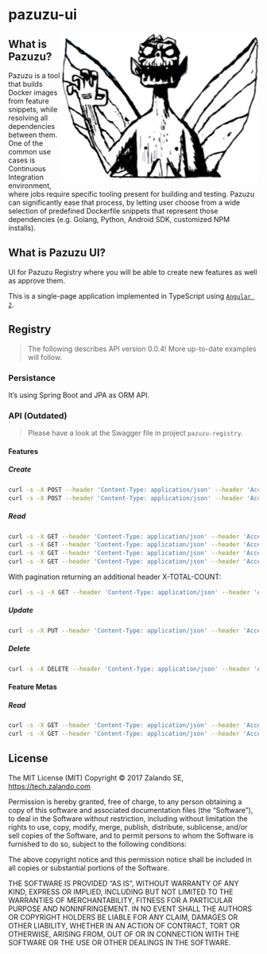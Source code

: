 # pazuzu-ui

<img align="right" height="300" src="/pazuzu-logo.png">

What is Pazuzu?
---------------

Pazuzu is a tool that builds Docker images from feature snippets, while
resolving all dependencies between them. One of the common use cases is
Continuous Integration environment, where jobs require specific tooling present
for building and testing. Pazuzu can significantly ease that process, by letting user
choose from a wide selection of predefined Dockerfile snippets that represent
those dependencies (e.g. Golang, Python, Android SDK, customized NPM installs).

What is Pazuzu UI?
------------------

UI for Pazuzu Registry where you will be able to create new features as well as
approve them.

This is a single-page application implemented in TypeScript using
[`Angular 2`](https://angular.io).

Registry
--------

> The following describes API version 0.0.4! More up-to-date examples will follow.

### Persistance

It’s using Spring Boot and JPA as ORM API.

### API (Outdated)

> Please have a look at the Swagger file in project `pazuzu-registry`.

#### Features

##### Create

```bash
curl -s -X POST --header 'Content-Type: application/json' --header 'Accept: application/json' -d '{ "meta": { "name": "java", "description": "openjdk", "author": "mlehmann1" }, "snippet": "FROM openjdk:7" }' 'http://localhost:8080/api/features'
curl -s -X POST --header 'Content-Type: application/json' --header 'Accept: application/json' -d '{ "meta": { "name": "scala", "description": "scala", "author": "mlehmann1", "dependencies": ["java"] }, "snippet": "FROM hseeberger/scala-sbt" }' 'http://localhost:8080/api/features'
```

##### Read

```bash
curl -s -X GET --header 'Content-Type: application/json' --header 'Accept: application/json' 'http://localhost:8080/api/features'
curl -s -X GET --header 'Content-Type: application/json' --header 'Accept: application/json' 'http://localhost:8080/api/resolved-features?names=java'
curl -s -X GET --header 'Content-Type: application/json' --header 'Accept: application/json' 'http://localhost:8080/api/resolved-features?names=java,scala'
curl -s -X GET --header 'Content-Type: application/json' --header 'Accept: application/json' 'http://localhost:8080/api/resolved-features?names=java&names=scala'
```

With pagination returning an additional header X-TOTAL-COUNT:

```bash
curl -s -i -X GET --header 'Content-Type: application/json' --header 'Accept: application/json' 'http://localhost:8080/api/features?offset=0&limit=0'
```

##### Update

```bash
curl -s -X PUT --header 'Content-Type: application/json' --header 'Accept: application/json' -d '{ "snippet": "FROM openjdk:8" }' 'http://localhost:8080/api/features/java'
```

##### Delete

```bash
curl -s -X DELETE --header 'Content-Type: application/json' --header 'Accept: application/json' 'http://localhost:8080/api/features/scala'
```

#### Feature Metas

##### Read

```bash
curl -s -X GET --header 'Content-Type: application/json' --header 'Accept: application/json' 'http://localhost:8080/api/feature-metas'
curl -s -X GET --header 'Content-Type: application/json' --header 'Accept: application/json' 'http://localhost:8080/api/feature-metas/java'
```

License
-------

The MIT License (MIT)
Copyright © 2017 Zalando SE, https://tech.zalando.com

Permission is hereby granted, free of charge, to any person obtaining a copy
of this software and associated documentation files (the “Software”), to deal
in the Software without restriction, including without limitation the rights
to use, copy, modify, merge, publish, distribute, sublicense, and/or sell
copies of the Software, and to permit persons to whom the Software is
furnished to do so, subject to the following conditions:

The above copyright notice and this permission notice shall be included in
all copies or substantial portions of the Software.

THE SOFTWARE IS PROVIDED “AS IS”, WITHOUT WARRANTY OF ANY KIND, EXPRESS OR
IMPLIED, INCLUDING BUT NOT LIMITED TO THE WARRANTIES OF MERCHANTABILITY,
FITNESS FOR A PARTICULAR PURPOSE AND NONINFRINGEMENT. IN NO EVENT SHALL THE
AUTHORS OR COPYRIGHT HOLDERS BE LIABLE FOR ANY CLAIM, DAMAGES OR OTHER
LIABILITY, WHETHER IN AN ACTION OF CONTRACT, TORT OR OTHERWISE, ARISING FROM,
OUT OF OR IN CONNECTION WITH THE SOFTWARE OR THE USE OR OTHER DEALINGS IN
THE SOFTWARE.
